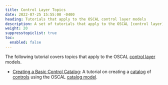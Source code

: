 ```yaml
---
title: Control Layer Topics
date: 2022-07-25 15:55:00 -0400
heading: Tutorials that apply to the OSCAL control layer models
description: A set of tutorials that apply to the OSCAL [control layer](/concepts/layer/control/) models.
weight: 20
suppresstopiclist: true
toc:
  enabled: false
---
```


The following tutorial covers topics that apply to the OSCAL [control layer](/concepts/layer/control/) models.

- [Creating a Basic Control Catalog](basic-catalog/): A tutorial on creating a [catalog](/concepts/terminology/#catalog) of [controls](/concepts/terminology/#control) using the OSCAL [catalog model](/concepts/layer/control/catalog/).
